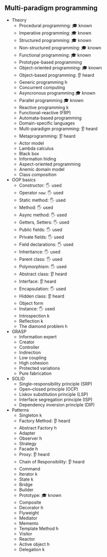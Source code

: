 ## Multi-paradigm programming

- Theory
  - Procedural programming: 🎓 known
  - Imperative programming: 🎓 known
  - Structured programming: 🎓 known
  - Non-structured programming: 🎓 known
  - Functional programming: 🎓 known
  - Prototype-based programming
  - Object-oriented programming: 🎓 known
  - Object-based programming: 👂 heard
  - Generic programming h
  - Concurrent computing
  - Asyncronous programming 🎓 known
  - Parallel programming 🎓 known
  - Reactive programming k
  - Functional-reactive (FRP)
  - Automata-based programming
  - Domain-specific languages
  - Multi-paradigm programming: 👂 heard
  - Metaprogramming: 👂 heard
  - Actor model
  - Lambda calculus
  - Black box
  - Information hiding
  - Aspect-oriented programming
  - Anemic domain model
  - Class composition
- OOP basics
  - Constructor: 🖐️ used
  - Operator `new`: 🖐️ used
  - Static method: 🖐️ used
  - Method: 🖐️ used
  - Async method: 🖐️ used
  - Getters, Setters: 🖐️ used
  - Public fields: 🖐️ used
  - Private fields: 🖐️ used
  - Field declarations: 🖐️ used
  - Inheritance: 🖐️ used
  - Parent class: 🖐️ used
  - Polymorphism: 🖐️ used
  - Abstract class: 👂 heard
  - Interface: 👂 heard
  - Encapsulation: 🖐️ used
  - Hidden class: 👂 heard
  - Object form
  - Instance: 🖐️ used
  - Introspection k
  - Reflection k
  - The diamond problem h
- GRASP
  - Information expert
  - Creator
  - Controller
  - Indirection
  - Low coupling
  - High cohesion
  - Protected variations
  - Pure fabrication
- SOLID
  - Single-responsibility principle (SRP)
  - Open–closed principle (OCP)
  - Liskov substitution principle (LSP)
  - Interface segregation principle (ISP)
  - Dependency inversion principle (DIP)
- Patterns
  - Singleton k
  - Factory Method: 👂 heard
  - Abstract Factory h
  - Adapter
  - Observer h
  - Strategy
  - Facade h
  - Proxy: 👂 heard
  - Chain of Responsibility: 👂 heard
  - Command
  - Iterator k
  - State k
  - Bridge
  - Builder
  - Prototype: 🎓 known
  - Composite
  - Decorator h
  - Flyweight
  - Mediator
  - Memento
  - Template Method h
  - Visitor
  - Reactor
  - Active object h
  - Delegation k
